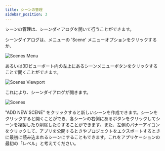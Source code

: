 ```yaml
---
title: シーンの管理
sidebar_position: 3
---
```


シーンの管理は、シーンダイアログを開いて行うことができます。

シーンダイアログは、メニューの 'Scene' メニューオプションをクリックするか、

![Scenes Menu](/img/user-manual/scenes/managing-scenes/scenes-menu.jpg)

あるいは3Dビューポート内の左上にあるシーンメニューボタンをクリックすることで開くことができます。

![Scenes Viewport](/img/user-manual/scenes/managing-scenes/scenes-viewport.jpg)

これにより、シーンダイアログが開きます。

![Scenes](/img/user-manual/scenes/managing-scenes/scenes.jpg)

"ADD NEW SCENE" をクリックすると新しいシーンを作成できます。シーンをクリックすると開くことができ、各シーンの右側にあるボタンをクリックしてシーンを複製したり削除したりすることができます。また、左側のバナーアイコンをクリックして、アプリを公開するときやプロジェクトをエクスポートするときに最初に読み込まれるシーンにすることもできます。これをアプリケーションの最初の「レベル」と考えてください。
